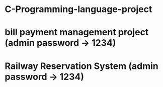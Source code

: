 # C-Programming-language-project
# bill payment management project (admin password -> 1234)
# Railway Reservation System (admin password -> 1234)
